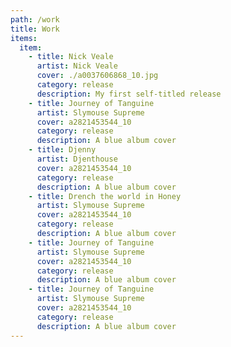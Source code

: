 ```yaml
---
path: /work
title: Work
items:
  item:
    - title: Nick Veale
      artist: Nick Veale
      cover: ./a0037606868_10.jpg
      category: release
      description: My first self-titled release
    - title: Journey of Tanguine
      artist: Slymouse Supreme
      cover: a2821453544_10
      category: release
      description: A blue album cover
    - title: Djenny
      artist: Djenthouse
      cover: a2821453544_10
      category: release
      description: A blue album cover
    - title: Drench the world in Honey
      artist: Slymouse Supreme
      cover: a2821453544_10
      category: release
      description: A blue album cover
    - title: Journey of Tanguine
      artist: Slymouse Supreme
      cover: a2821453544_10
      category: release
      description: A blue album cover
    - title: Journey of Tanguine
      artist: Slymouse Supreme
      cover: a2821453544_10
      category: release
      description: A blue album cover
---
```

